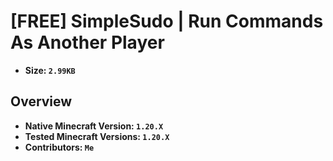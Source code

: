 # [FREE] SimpleSudo | Run Commands As Another Player
+ **Size: `2.99KB`**

## Overview
+ **Native Minecraft Version: `1.20.X`**  
+ **Tested Minecraft Versions: `1.20.X`**  
+ **Contributors: `Me`**  
